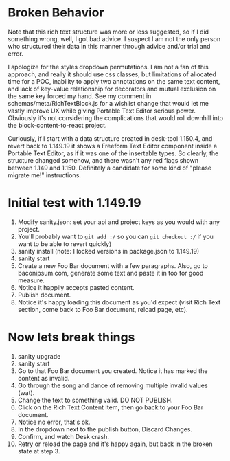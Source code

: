 # Broken Behavior

Note that this rich text structure was more or less suggested, so if I did something wrong, well, I
got bad advice. I suspect I am not the only person who structured their data in this manner through
advice and/or trial and error.

I apologize for the styles dropdown permutations. I am not a fan of this approach, and really it
should use css classes, but limitations of allocated time for a POC, inability to apply two annotations
on the same text content, and lack of key-value relationship for decorators and mutual exclusion on
the same key forced my hand. See my comment in schemas/meta/RichTextBlock.js for a wishlist change
that would let me vastly improve UX while giving Portable Text Editor serious power. Obviously it's
not considering the complications that would roll downhill into the block-content-to-react project.

Curiously, if I start with a data structure created in desk-tool 1.150.4, and revert back to 1.149.19
it shows a Freeform Text Editor component inside a Portable Text Editor, as if it was one of the
insertable types. So clearly, the structure changed somehow, and there wasn't any red flags shown
between 1.149 and 1.150. Definitely a candidate for some kind of "please migrate me!" instructions.

# Initial test with 1.149.19

1. Modify sanity.json: set your api and project keys as you would with any project.
2. You'll probably want to `git add :/` so you can `git checkout :/` if you want to be able to
revert quickly)
3. sanity install (note: I locked versions in package.json to 1.149.19)
4. sanity start
5. Create a new Foo Bar document with a few paragraphs. Also, go to baconipsum.com, generate some
text and paste it in too for good measure.
6. Notice it happily accepts pasted content.
7. Publish document.
8. Notice it's happy loading this document as you'd expect (visit Rich Text section, come back to
Foo Bar document, reload page, etc).

# Now lets break things

1. sanity upgrade
2. sanity start
3. Go to that Foo Bar document you created. Notice it has marked the content as invalid.
4. Go through the song and dance of removing multiple invalid values (wat).
5. Change the text to something valid. DO NOT PUBLISH.
6. Click on the Rich Text Content Item, then go back to your Foo Bar document.
7. Notice no error, that's ok.
8. In the dropdown next to the publish button, Discard Changes.
9. Confirm, and watch Desk crash.
10. Retry or reload the page and it's happy again, but back in the broken state at step 3.